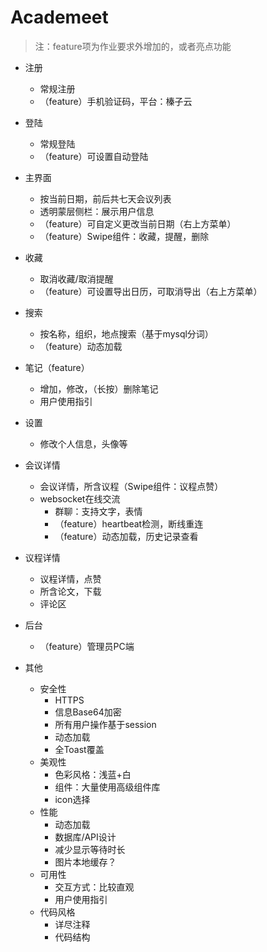 # Academeet

> 注：feature项为作业要求外增加的，或者亮点功能

* 注册
  * 常规注册
  * （feature）手机验证码，平台：榛子云

* 登陆
  * 常规登陆
  * （feature）可设置自动登陆
* 主界面
  * 按当前日期，前后共七天会议列表
  * 透明蒙层侧栏：展示用户信息
  * （feature）可自定义更改当前日期（右上方菜单）
  * （feature）Swipe组件：收藏，提醒，删除
* 收藏
  * 取消收藏/取消提醒
  * （feature）可设置导出日历，可取消导出（右上方菜单）

* 搜索
  * 按名称，组织，地点搜索（基于mysql分词）
  * （feature）动态加载

* 笔记（feature）
  * 增加，修改，（长按）删除笔记
  * 用户使用指引
* 设置
  * 修改个人信息，头像等

* 会议详情
  * 会议详情，所含议程（Swipe组件：议程点赞）
  * websocket在线交流
    * 群聊：支持文字，表情
    * （feature）heartbeat检测，断线重连
    * （feature）动态加载，历史记录查看

* 议程详情
  * 议程详情，点赞
  * 所含论文，下载
  * 评论区
* 后台
  * （feature）管理员PC端
* 其他
  * 安全性
    * HTTPS
    * 信息Base64加密
    * 所有用户操作基于session
    * 动态加载
    * 全Toast覆盖
  * 美观性
    * 色彩风格：浅蓝+白
    * 组件：大量使用高级组件库
    * icon选择
  * 性能
    * 动态加载
    * 数据库/API设计
    * 减少显示等待时长
    * 图片本地缓存？
  * 可用性
    * 交互方式：比较直观
    * 用户使用指引
  * 代码风格
    * 详尽注释
    * 代码结构